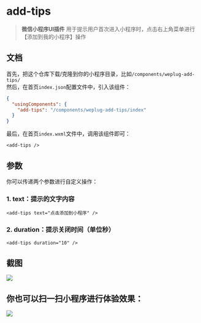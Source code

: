 # add-tips
> **微信小程序UI插件**
> 用于提示用户首次进入小程序时，点击右上角菜单进行【添加到我的小程序】操作

## 文档
首先，把这个仓库下载/克隆到你的小程序目录，比如`/components/weplug-add-tips/`    
然后，在首页`index.json`配置文件中，引入该组件：
``` json
{
  "usingComponents": {
    "add-tips": "/components/weplug-add-tips/index"
  }
}
```
最后，在首页`index.wxml`文件中，调用该组件即可：
``` wxml
<add-tips />
```

## 参数
你可以传递两个参数进行自定义操作：

### 1. text：提示的文字内容
``` wxml
<add-tips text="点击添加到小程序" />
```

### 2. duration：提示关闭时间（单位秒）
``` wxml
<add-tips duration="10" />
```

## 截图
![](https://i.loli.net/2019/03/29/5c9e0b1924201.png)

## 你也可以扫一扫小程序进行体验效果：
![](https://i.loli.net/2019/03/29/5c9e0b6bbd8f4.jpg)